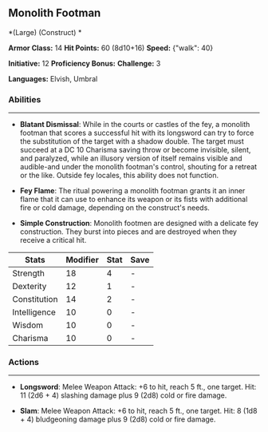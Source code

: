 ## Monolith Footman
*(Large) (Construct) *

**Armor Class:** 14
**Hit Points:** 60 (8d10+16)
**Speed:** {"walk": 40}

**Initiative:** 12
**Proficiency Bonus:**
**Challenge:** 3

**Languages:** Elvish, Umbral

### Abilities
 --- 
- **Blatant Dismissal**: While in the courts or castles of the fey, a monolith footman that scores a successful hit with its longsword can try to force the substitution of the target with a shadow double. The target must succeed at a DC 10 Charisma saving throw or become invisible, silent, and paralyzed, while an illusory version of itself remains visible and audible-and under the monolith footman's control, shouting for a retreat or the like. Outside fey locales, this ability does not function.

- **Fey Flame**: The ritual powering a monolith footman grants it an inner flame that it can use to enhance its weapon or its fists with additional fire or cold damage, depending on the construct's needs.

- **Simple Construction**: Monolith footmen are designed with a delicate fey construction. They burst into pieces and are destroyed when they receive a critical hit.



| Stats | Modifier | Stat | Save
| ---- | ---- | ---- | ---- |
| Strength | 18 | 4 | - |
| Dexterity | 12 | 1 | - |
| Constitution | 14 | 2 | - |
| Intelligence | 10 | 0 | - |
| Wisdom | 10 | 0 | - |
| Charisma | 10 | 0 | - |

### Actions
 --- 
- **Longsword**: Melee Weapon Attack: +6 to hit, reach 5 ft., one target. Hit: 11 (2d6 + 4) slashing damage plus 9 (2d8) cold or fire damage.

- **Slam**: Melee Weapon Attack: +6 to hit, reach 5 ft., one target. Hit: 8 (1d8 + 4) bludgeoning damage plus 9 (2d8) cold or fire damage.

